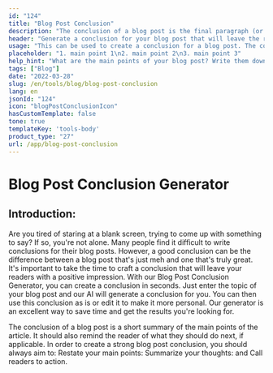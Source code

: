 ```yaml
---
id: "124"
title: "Blog Post Conclusion"
description: "The conclusion of a blog post is the final paragraph (or two) that wraps up the entire piece. It should restate the main points of the post, leave the reader with a final thought, and perhaps even include a call to action."
header: "Generate a conclusion for your blog post that will leave the reader with a final thought."
usage: "This can be used to create a conclusion for a blog post. The conclusion should restate the main points of the post, leave the reader with a final thought, and perhaps even include a call to action."
placeholder: "1. main point 1\n2. main point 2\n3. main point 3"
help_hint: "What are the main points of your blog post? Write them down and we'll turn it into a conclusion."
tags: ["Blog"]
date: "2022-03-28"
slug: /en/tools/blog/blog-post-conclusion
lang: en
jsonId: "124"
icon: "blogPostConclusionIcon"
hasCustomTemplate: false
tone: true
templateKey: 'tools-body'
product_type: "27"
url: /app/blog-post-conclusion
---
```


# Blog Post Conclusion Generator

## Introduction:

Are you tired of staring at a blank screen, trying to come up with something to say? If so, you're not alone. Many people find it difficult to write conclusions for their blog posts. However, a good conclusion can be the difference between a blog post that's just meh and one that's truly great. It's important to take the time to craft a conclusion that will leave your readers with a positive impression. With our Blog Post Conclusion Generator, you can create a conclusion in seconds. Just enter the topic of your blog post and our AI will generate a conclusion for you. You can then use this conclusion as is or edit it to make it more personal. Our generator is an excellent way to save time and get the results you're looking for.

The conclusion of a blog post is a short summary of the main points of the article. It should also remind the reader of what they should do next, if applicable. In order to create a strong blog post conclusion, you should always aim to:
Restate your main points: Summarize your thoughts: and Call readers to action.
